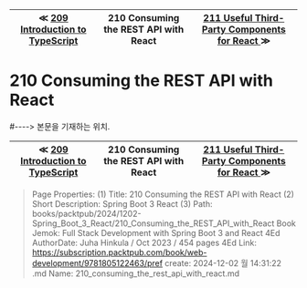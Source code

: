 
| ≪ [ 209 Introduction to TypeScript ](/books/packtpub/2024/1202-Spring_Boot_3_React/209_Introduction_to_TypeScript) | 210 Consuming the REST API with React | [ 211 Useful Third-Party Components for React ](/books/packtpub/2024/1202-Spring_Boot_3_React/211_Useful_Third-Party_Components_for_React) ≫ |
|:----:|:----:|:----:|

# 210 Consuming the REST API with React
#----> 본문을 기재하는 위치.



| ≪ [ 209 Introduction to TypeScript ](/books/packtpub/2024/1202-Spring_Boot_3_React/209_Introduction_to_TypeScript) | 210 Consuming the REST API with React | [ 211 Useful Third-Party Components for React ](/books/packtpub/2024/1202-Spring_Boot_3_React/211_Useful_Third-Party_Components_for_React) ≫ |
|:----:|:----:|:----:|

> Page Properties:
> (1) Title: 210 Consuming the REST API with React
> (2) Short Description: Spring Boot 3 React
> (3) Path: books/packtpub/2024/1202-Spring_Boot_3_React/210_Consuming_the_REST_API_with_React
> Book Jemok: Full Stack Development with Spring Boot 3 and React 4Ed
> AuthorDate: Juha Hinkula / Oct 2023 / 454 pages 4Ed
> Link: https://subscription.packtpub.com/book/web-development/9781805122463/pref
> create: 2024-12-02 월 14:31:22
> .md Name: 210_consuming_the_rest_api_with_react.md


